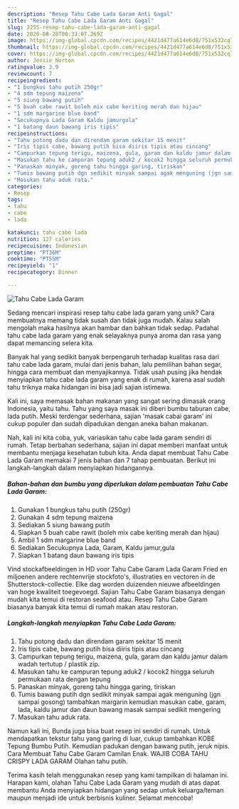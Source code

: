 ```yaml
---
description: "Resep Tahu Cabe Lada Garam Anti Gagal"
title: "Resep Tahu Cabe Lada Garam Anti Gagal"
slug: 2255-resep-tahu-cabe-lada-garam-anti-gagal
date: 2020-08-28T00:33:07.269Z
image: https://img-global.cpcdn.com/recipes/4421d477a614e6d8/751x532cq70/tahu-cabe-lada-garam-foto-resep-utama.jpg
thumbnail: https://img-global.cpcdn.com/recipes/4421d477a614e6d8/751x532cq70/tahu-cabe-lada-garam-foto-resep-utama.jpg
cover: https://img-global.cpcdn.com/recipes/4421d477a614e6d8/751x532cq70/tahu-cabe-lada-garam-foto-resep-utama.jpg
author: Jessie Norton
ratingvalue: 3.9
reviewcount: 7
recipeingredient:
- "1 bungkus tahu putih 250gr"
- "4 sdm tepung maizena"
- "5 siung bawang putih"
- "5 buah cabe rawit boleh mix cabe keriting merah dan hijau"
- "1 sdm margarine blue band"
- "Secukupnya Lada Garam Kaldu jamurgula"
- "1 batang daun bawang iris tipis"
recipeinstructions:
- "Tahu potong dadu dan direndam garam sekitar 15 menit"
- "Iris tipis cabe, bawang putih bisa diiris tipis atau cincang"
- "Campurkan tepung terigu, maizena, gula, garam dan kaldu jamur dalam wadah tertutup / plastik zip."
- "Masukan tahu ke campuran tepung aduk2 / kocok2 hingga seluruh permukaan rata dengan tepung"
- "Panaskan minyak, goreng tahu hingga garing, tiriskan"
- "Tumis bawang putih dgn sedikit minyak sampai agak menguning (jgn sampai gosong) tambahkan margarin kemudian masukan cabe, garam, lada, kaldu jamur dan daun bawang masak sampai sedikit mengering"
- "Masukan tahu aduk rata."
categories:
- Resep
tags:
- tahu
- cabe
- lada

katakunci: tahu cabe lada 
nutrition: 127 calories
recipecuisine: Indonesian
preptime: "PT36M"
cooktime: "PT55M"
recipeyield: "1"
recipecategory: Dinner

---
```



![Tahu Cabe Lada Garam](https://img-global.cpcdn.com/recipes/4421d477a614e6d8/751x532cq70/tahu-cabe-lada-garam-foto-resep-utama.jpg)

Sedang mencari inspirasi resep tahu cabe lada garam yang unik? Cara membuatnya memang tidak susah dan tidak juga mudah. Kalau salah mengolah maka hasilnya akan hambar dan bahkan tidak sedap. Padahal tahu cabe lada garam yang enak selayaknya punya aroma dan rasa yang dapat memancing selera kita.

Banyak hal yang sedikit banyak berpengaruh terhadap kualitas rasa dari tahu cabe lada garam, mulai dari jenis bahan, lalu pemilihan bahan segar, hingga cara membuat dan menyajikannya. Tidak usah pusing jika hendak menyiapkan tahu cabe lada garam yang enak di rumah, karena asal sudah tahu triknya maka hidangan ini bisa jadi sajian istimewa.

Kali ini, saya memasak bahan makanan yang sangat sering dimasak orang Indonesia, yaitu tahu. Tahu yang saya masak ini diberi bumbu taburan cabe, lada putih. Meski terdengar sederhana, sajian &#39;masak cabai garam&#39; ini cukup populer dan sudah dipadukan dengan aneka bahan makanan.


Nah, kali ini kita coba, yuk, variasikan tahu cabe lada garam sendiri di rumah. Tetap berbahan sederhana, sajian ini dapat memberi manfaat untuk membantu menjaga kesehatan tubuh kita. Anda dapat membuat Tahu Cabe Lada Garam memakai 7 jenis bahan dan 7 tahap pembuatan. Berikut ini langkah-langkah dalam menyiapkan hidangannya.

<!--inarticleads1-->

##### Bahan-bahan dan bumbu yang diperlukan dalam pembuatan Tahu Cabe Lada Garam:

1. Gunakan 1 bungkus tahu putih (250gr)
1. Gunakan 4 sdm tepung maizena
1. Sediakan 5 siung bawang putih
1. Siapkan 5 buah cabe rawit (boleh mix cabe keriting merah dan hijau)
1. Ambil 1 sdm margarine blue band
1. Sediakan Secukupnya Lada, Garam, Kaldu jamur,gula
1. Siapkan 1 batang daun bawang iris tipis


Vind stockafbeeldingen in HD voor Tahu Cabe Garam Lada Garam Fried en miljoenen andere rechtenvrije stockfoto&#39;s, illustraties en vectoren in de Shutterstock-collectie. Elke dag worden duizenden nieuwe afbeeldingen van hoge kwaliteit toegevoegd. Sajian Tahu Cabe Garam biasanya dengan mudah kita temui di restoran seafood atau. Resep Tahu Cabe Garam biasanya banyak kita temui di rumah makan atau restoran. 

<!--inarticleads2-->

##### Langkah-langkah menyiapkan Tahu Cabe Lada Garam:

1. Tahu potong dadu dan direndam garam sekitar 15 menit
1. Iris tipis cabe, bawang putih bisa diiris tipis atau cincang
1. Campurkan tepung terigu, maizena, gula, garam dan kaldu jamur dalam wadah tertutup / plastik zip.
1. Masukan tahu ke campuran tepung aduk2 / kocok2 hingga seluruh permukaan rata dengan tepung
1. Panaskan minyak, goreng tahu hingga garing, tiriskan
1. Tumis bawang putih dgn sedikit minyak sampai agak menguning (jgn sampai gosong) tambahkan margarin kemudian masukan cabe, garam, lada, kaldu jamur dan daun bawang masak sampai sedikit mengering
1. Masukan tahu aduk rata.


Namun kali ini, Bunda juga bisa buat resep ini sendiri di rumah. Untuk mendapatkan tekstur tahu yang garing di luar, cukup tambahkan KOBE Tepung Bumbu Putih. Kemudian padukan dengan bawang putih, jeruk nipis. Cara Membuat Tahu Cabe Garam Camilan Enak. WAJIB COBA TAHU CRISPY LADA GARAM Olahan tahu putih. 

Terima kasih telah menggunakan resep yang kami tampilkan di halaman ini. Harapan kami, olahan Tahu Cabe Lada Garam yang mudah di atas dapat membantu Anda menyiapkan hidangan yang sedap untuk keluarga/teman maupun menjadi ide untuk berbisnis kuliner. Selamat mencoba!
